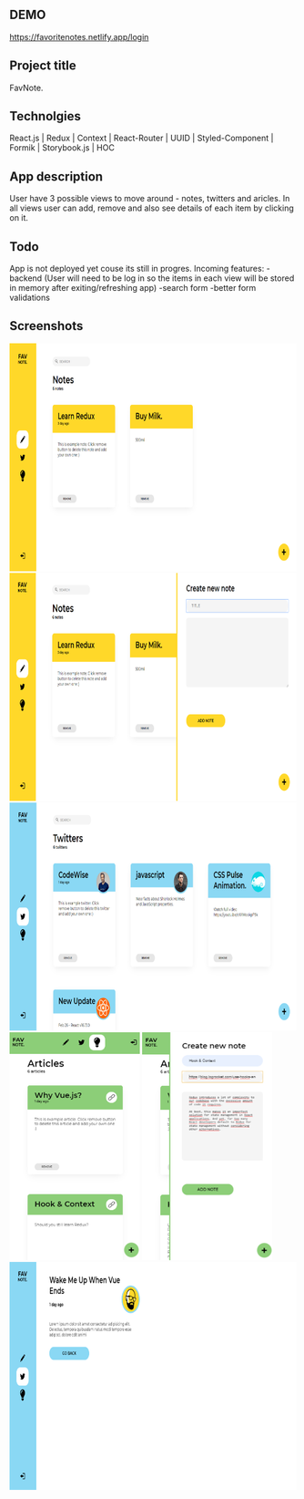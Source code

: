 ## DEMO
https://favoritenotes.netlify.app/login
## Project title 
FavNote.

## Technolgies 
React.js | Redux | Context | React-Router | UUID | Styled-Component | Formik | Storybook.js | HOC

## App description
User have 3 possible views to move around - notes, twitters and aricles. In all views user can add, remove and also see details of each item by clicking on it. 
## Todo
App is not deployed yet couse its still in progres.
Incoming features: 
-backend (User will need to be log in so the items in each view will be stored in memory after exiting/refreshing app)
-search form
-better form validations 

## Screenshots
<img src="src/assets/img/Screenshot_1.png" with="400" height="400">
<img src="src/assets/img/Screenshot_2.png" with="400" height="400">
<img src="src/assets/img/Screenshot_3.png" with="400" height="400">
<img src="src/assets/img/Screenshot_4.png" with="400" height="400">
<img src="src/assets/img/Screenshot_5.png" with="400" height="400">
<img src="src/assets/img/Screenshot_6.png" with="400" height="400">

